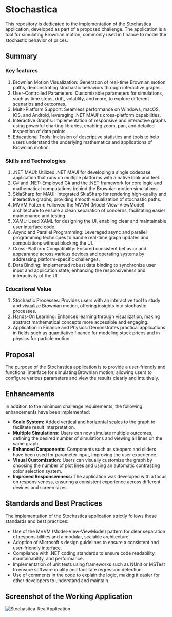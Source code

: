 # Stochastica

This repository is dedicated to the implementation of the Stochastica application, developed as part of a proposed challenge. The application is a tool for simulating Brownian motion, commonly used in finance to model the stochastic behavior of prices.

## Summary
### Key features

1. Brownian Motion Visualization: Generation of real-time Brownian motion paths, demonstrating stochastic behaviors through interactive graphs.
2. User-Controlled Parameters: Customizable parameters for simulations, such as time steps, drift, volatility, and more, to explore different scenarios and outcomes.
3. Multi-Platform Support: Seamless performance on Windows, macOS, iOS, and Android, leveraging .NET MAUI's cross-platform capabilities.
4. Interactive Graphs: Implementation of responsive and interactive graphs using powerful charting libraries, enabling zoom, pan, and detailed inspection of data points.
5. Educational Tools: Inclusion of descriptive statistics and tools to help users understand the underlying mathematics and applications of Brownian motion.
   
### Skills and Technologies

1. .NET MAUI: Utilized .NET MAUI for developing a single codebase application that runs on multiple platforms with a native look and feel.
2. C# and .NET: Employed C# and the .NET framework for core logic and mathematical computations behind the Brownian motion simulations.
3. SkiaSharp for MAUI: Integrated SkiaSharp for rendering high-quality and interactive graphs, providing smooth visualization of stochastic paths.
4. MVVM Pattern: Followed the MVVM (Model-View-ViewModel) architecture to ensure a clean separation of concerns, facilitating easier maintenance and testing.
5. XAML: Used XAML for designing the UI, enabling clear and maintainable user interface code.
6. Async and Parallel Programming: Leveraged async and parallel programming techniques to handle real-time graph updates and computations without blocking the UI.
7. Cross-Platform Compatibility: Ensured consistent behavior and appearance across various devices and operating systems by addressing platform-specific challenges.
8. Data Binding: Implemented robust data binding to synchronize user input and application state, enhancing the responsiveness and interactivity of the UI.

### Educational Value

1. Stochastic Processes: Provides users with an interactive tool to study and visualize Brownian motion, offering insights into stochastic processes.
2. Hands-On Learning: Enhances learning through visualization, making abstract mathematical concepts more accessible and engaging.
3. Application in Finance and Physics: Demonstrates practical applications in fields such as quantitative finance for modeling stock prices and in physics for particle motion.

## Proposal

The purpose of the Stochastica application is to provide a user-friendly and functional interface for simulating Brownian motion, allowing users to configure various parameters and view the results clearly and intuitively.

## Enhancements

In addition to the minimum challenge requirements, the following enhancements have been implemented:

- **Scale System:** Added vertical and horizontal scales to the graph to facilitate result interpretation.
- **Multiple Simulations:** Users can now simulate multiple outcomes, defining the desired number of simulations and viewing all lines on the same graph.
- **Enhanced Components:** Components such as steppers and sliders have been used for parameter input, improving the user experience.
- **Visual Customization:** Users can visually customize the graph by choosing the number of plot lines and using an automatic contrasting color selection system.
- **Improved Responsiveness:** The application was developed with a focus on responsiveness, ensuring a consistent experience across different devices and screen sizes.

## Standards and Best Practices

The implementation of the Stochastica application strictly follows these standards and best practices:

- Use of the MVVM (Model-View-ViewModel) pattern for clear separation of responsibilities and a modular, scalable architecture.
- Adoption of Microsoft's design guidelines to ensure a consistent and user-friendly interface.
- Compliance with .NET coding standards to ensure code readability, maintainability, and performance.
- Implementation of unit tests using frameworks such as NUnit or MSTest to ensure software quality and facilitate regression detection.
- Use of comments in the code to explain the logic, making it easier for other developers to understand and maintain.

## Screenshot of the Working Application

![Stochastica-RealApplication](https://github.com/LuccaGiffoni/Stochastica/assets/81778943/ca416461-e804-4e44-9df3-52a778f87c35)
